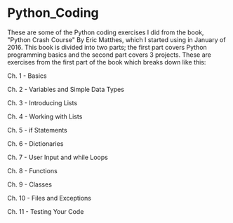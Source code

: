 # Python_Coding

These are some of the Python coding exercises I did from the book, "Python Crash Course" By Eric Matthes, which I started using in January of 2016. This book is divided into two parts; the first part covers Python programming basics and the second part covers 3 projects. These are exercises from the first part of the book which breaks down like this:

Ch. 1 -  Basics

Ch. 2 -  Variables and Simple Data Types

Ch. 3 -  Introducing Lists

Ch. 4 -  Working with Lists

Ch. 5 -  if Statements

Ch. 6 -  Dictionaries

Ch. 7 -  User Input and while Loops

Ch. 8 -  Functions

Ch. 9 -  Classes

Ch. 10 - Files and Exceptions

Ch. 11 - Testing Your Code
